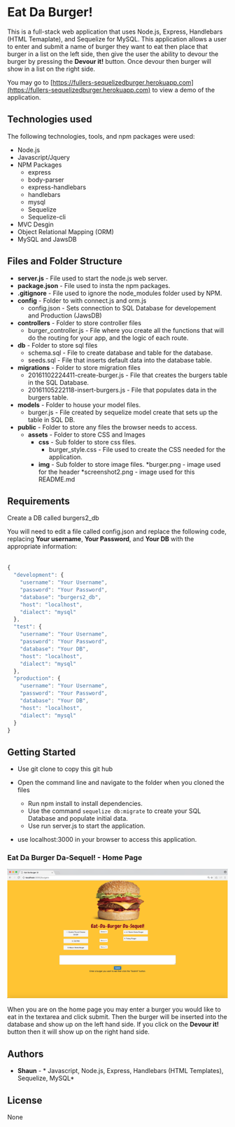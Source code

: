 # Eat Da Burger!
This is a full-stack web application that uses Node.js, Express, Handlebars (HTML Temaplate), and Sequelize for MySQL.  This application allows a user to enter and submit a name of burger they want to eat then place that burger in a list on the left side, then give the user the ability to devour the burger by pressing the **Devour it!** button.  Once devour then burger will show in a list on the right side.

You may go to [https://fullers-sequelizedburger.herokuapp.com](https://fullers-sequelizedburger.herokuapp.com) to view a demo of the application.


## Technologies used
The following technologies, tools, and npm packages were used:
* Node.js
* Javascript/Jquery
* NPM Packages
	* express
	* body-parser  
	* express-handlebars
	* handlebars
	* mysql
	* Sequelize
	* Sequelize-cli
* MVC Desgin
* Object Relational Mapping (ORM)
* MySQL and JawsDB 


## Files and Folder Structure

* **server.js** - File used to start the node.js web server.
* **package.json** - File used to insta the npm packages.
* **.gitignore** - File used to ignore the node_modules folder used by NPM.
* **config** - Folder to with connect.js and orm.js
	* config.json - Sets connection to SQL Database for developement and Production (JawsDB)
* **controllers** - Folder to store controller files
	* burger_controller.js - File where you create all the functions that will do the routing for your app, and the logic of each route.
* **db** - Folder to store sql files
	* schema.sql - File to create database and table for the database.
	* seeds.sql - File that inserts default data into the database table.
* **migrations** - Folder to store migration files
	* 20161102224411-create-burger.js - File that creates the burgers table in the SQL Database.
	* 20161105222118-insert-burgers.js - File that populates data in the burgers table.
* **models** - Folder to house your model files.
	* burger.js - File created by sequelize model create that sets up the table in SQL DB.
* **public** - Folder to store any files the browser needs to access.
	* **assets** - Folder to store CSS and Images
		* **css** - Sub folder to store css files.
			* burger_style.css - File used to create the CSS needed for the application.
		* **img** - Sub folder to store image files.
			*burger.png - image used for the header 
			*screenshot2.png - image used for this README.md

## Requirements

Create a DB called burgers2_db

You will need to edit a file called config.json and replace the following code, replacing **Your username**, **Your Password**, and **Your DB** with the appropriate information:

```javascript

{
  "development": {
    "username": "Your Username",
    "password": "Your Password",
    "database": "burgers2_db",
    "host": "localhost",
    "dialect": "mysql"
  },
  "test": {
    "username": "Your Username",
    "password": "Your Password",
    "database": "Your DB",
    "host": "localhost",
    "dialect": "mysql"
  },
  "production": {
    "username": "Your Username",
    "password": "Your Password",
    "database": "Your DB",
    "host": "localhost",
    "dialect": "mysql"
  }
}

```

## Getting Started

* Use git clone to copy this git hub 

* Open the command line and navigate to the folder when you cloned the files
	* Run npm install to install dependencies.  
	* Use the command `sequelize db:migrate` to create your SQL Database and populate initial data.
	* Use run server.js to start the application.
* use localhost:3000 in your browser to access this application.

### Eat Da Burger Da-Sequel! - Home Page

![Alt Text](/public/assets/img/screenshot2.png?raw=true "Eat Da Burger Da-Sequel! Home Page")

When you are on the home page you may enter a burger you would like to eat in the textarea and click submit.  Then the burger will be inserted into the database and show up on the left hand side.  If you click on the **Devour it!** button then it will show up on the right hand side. 

## Authors

* **Shaun** - * Javascript, Node.js, Express, Handlebars (HTML Templates), Sequelize, MySQL*

## License
   
   None 